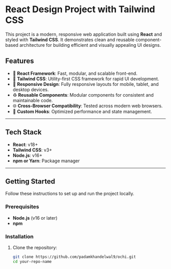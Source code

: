 # React Design Project with Tailwind CSS

This project is a modern, responsive web application built using **React** and styled with **Tailwind CSS**. It demonstrates clean and reusable component-based architecture for building efficient and visually appealing UI designs.

## Features

- 🚀 **React Framework**: Fast, modular, and scalable front-end.
- 🎨 **Tailwind CSS**: Utility-first CSS framework for rapid UI development.
- 📱 **Responsive Design**: Fully responsive layouts for mobile, tablet, and desktop devices.
- ♻️ **Reusable Components**: Modular components for consistent and maintainable code.
- 🌐 **Cross-Browser Compatibility**: Tested across modern web browsers.
- 🔄 **Custom Hooks**: Optimized performance and state management.

---

## Tech Stack

- **React**: v18+
- **Tailwind CSS**: v3+
- **Node.js**: v16+
- **npm or Yarn**: Package manager

---

## Getting Started

Follow these instructions to set up and run the project locally.

### Prerequisites

- **Node.js** (v16 or later)
- **npm** 

### Installation

1. Clone the repository:
   ```bash
   git clone https://github.com/padamkhandelwal9/ochi.git
   cd your-repo-name
